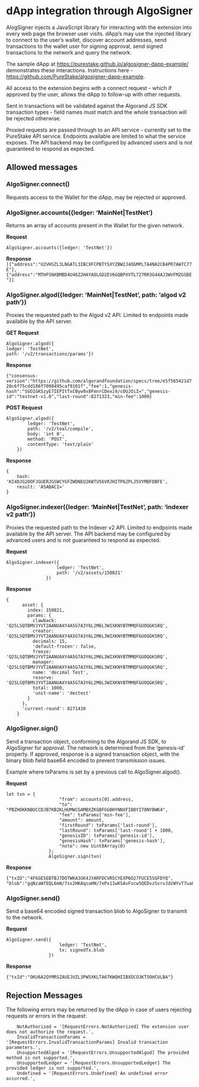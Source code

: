 # dApp integration through AlgoSigner

AlogSigner injects a JavaScript library for interacting with the extension into every web page the browser user visits. dApp’s may use the injected library to connect to the user’s wallet, discover account addresses, send transactions to the wallet user for signing approval, send signed transactions to the network and query the network. 

The sample dApp at https://purestake.github.io/algosigner-dapp-example/ demonstrates these interactions. Instructions here - https://github.com/PureStake/algosigner-dapp-example.

All access to the extension begins with a connect request -  which if approved by the user, allows the dApp to follow-up with other requests. 

Sent in transactions will be validated against the Algorand JS SDK transaction types - field names must match and the whole transaction will be rejected otherwise. 

Proxied requests are passed through to an API service - currently set to the PureStake API service. Endpoints available are limited to what the service exposes. The API backend may be configured by advanced users and is not guaranteed to respond as expected. 



## Allowed messages

### AlgoSigner.connect()
Requests access to the Wallet for the dApp, may be rejected or approved. 

### AlgoSigner.accounts({ledger: ‘MainNet|TestNet’) 
Returns an array of accounts present in the Wallet for the given network. 

**Request**

``` AlgoSigner.accounts({ledger: 'TestNet'}) ```

**Response**
```[{"address":"U2VHSZL3LNGATL3IBCXFCPBTYSXYZBW2J4OGMPLTA4NA2CB4PR7AW7C77E"},{"address":"MTHFSNXBMBD4U46Z2HAYAOLGD2EV6GQBPXVTL727RR3G44AJ3WVFMZGSBE"}]```

### AlgoSigner.algod({ledger: ‘MainNet|TestNet’, path: ‘algod v2 path’})
Proxies the requested path to the Algod v2 API. Limited to endpoints made available by the API server. 

**GET Request** 

```
AlgoSigner.algod({
ledger: 'TestNet', 
path: '/v2/transactions/params'})
```

**Response** 

``` {"consensus-version":"https://github.com/algorandfoundation/specs/tree/e5f565421d720c6f75cdd186f7098495caf9101f","fee":1,"genesis-hash":"SGO1GKSzyE7IEPItTxCByw9x8FmnrCDexi9/cOUJOiI=","genesis-id":"testnet-v1.0","last-round":8271323,"min-fee":1000} ```
      
**POST Request** 

``` 
AlgoSigner.algod({
        ledger: 'TestNet',
        path: '/v2/teal/compile',
        body: 'int 0',
        method: 'POST',
        contentType: 'text/plain'
    }) 
```

**Response**     
``` 
{
    hash: 'KI4DJG2OOFJGUERJGSWCYGFZWDNEU2KWTU56VRJHITP62PLJ5VYMBFDBFE',
    result: 'ASABACI='
} 
```


### AlgoSigner.indexer({ledger: ‘MainNet|TestNet’, path: ‘indexer v2 path’})
Proxies the requested path to the Indexer v2 API. Limited to endpoints made available by the API server. The API backend may be configured by advanced users and is not guaranteed to respond as expected. 

**Request** 
```
AlgoSigner.indexer({
                   ledger: 'TestNet',
                   path: '/v2/assets/150821'
               })
```

**Response**
```
{
      asset: {
        index: 150821,
        params: {
          clawback: 'Q2SLSQTBMVJYVT2AANUAXY4A5G7A3Y6L2M6L3WIXKNYBTMMQFGUOQGKSRQ',
          creator: 'Q2SLSQTBMVJYVT2AANUAXY4A5G7A3Y6L2M6L3WIXKNYBTMMQFGUOQGKSRQ',
          decimals: 15,
          'default-frozen': false,
          freeze: 'Q2SLSQTBMVJYVT2AANUAXY4A5G7A3Y6L2M6L3WIXKNYBTMMQFGUOQGKSRQ',
          manager: 'Q2SLSQTBMVJYVT2AANUAXY4A5G7A3Y6L2M6L3WIXKNYBTMMQFGUOQGKSRQ',
          name: 'decimal Test',
          reserve: 'Q2SLSQTBMVJYVT2AANUAXY4A5G7A3Y6L2M6L3WIXKNYBTMMQFGUOQGKSRQ',
          total: 1000,
          'unit-name': 'dectest'
        }
      },
      'current-round': 8271410
    }
```


### AlgoSigner.sign()
Send a transaction object, conforming to the Algorand JS SDK, to AlgoSigner for approval. The network is determined from the ‘genesis-id’ property. If approved, response is a signed transaction object, with the binary blob field base64 encoded to prevent transmission issues. 

Example where txParams is set by a previous call to AlgoSigner.algod().

**Request**        
```
let txn = {
                    "from": accounts[0].address,
                    "to": "PBZHOKKNBUCCDJB7KB2KLHUMWCGAMBXZKGBFGGBHYNNXFIBOYI7ONYBWK4",
                    "fee": txParams['min-fee'],
                    "amount": amount,
                    "firstRound": txParams['last-round'],
                    "lastRound": txParams['last-round'] + 1000,
                    "genesisID": txParams['genesis-id'],
                    "genesisHash": txParams['genesis-hash'],
                    "note": new Uint8Array(0)
                };
                AlgoSigner.sign(txn)
```

**Response**
```
{"txID":"4F6GE5EBTBJ7DOTWKA3GK4JYARFDCVR5CYEXP6O27FUCE5SGFDYQ",
"blob":"gqNzaWfEQL6mW/7ss2HKAqsuHN/7ePx11wKSAvFocw5QEDvzSvrvJdzWYvT7ua8Lc0SS0zOmUDDaHQC/pGJ0PNqnu7W3qQKjdHhuiaNhbXQGo2ZlZc4AA7U4omZ2zgB+OrujZ2VurHRlc3RuZXQtdjEuMKJnaMQgSGO1GKSzyE7IEPItTxCByw9x8FmnrCDexi9/cOUJOiKibHbOAH4+o6NyY3bEIHhydylNDQQhpD9QdKWejLCMBgb5UYJTGCfDW3KgLsI+o3NuZMQgZM5ZNuFgR8pz2dHBgDlmHolfGgF96zX/X4x2bnAJ3aqkdHlwZaNwYXk="}
```
### AlgoSigner.send()
Send a base64 encoded signed transaction blob to AlgoSigner to transmit to the network.

**Request**

```
AlgoSigner.send({
                    ledger: 'TestNet',
                    tx: signedTx.blob
                })
```

**Response**
```
{"txId":"OKU6A2QYMRSZAUEJUZL3PW5XKLTA6TKWQHIIBXDCO3KT5OHCULBA"}
```

## Rejection Messages

The following errors may be returned by the dApp in case of users rejecting requests or errors in the request:

```
    NotAuthorized = '[RequestErrors.NotAuthorized] The extension user does not authorize the request.',
    InvalidTransactionParams = '[RequestErrors.InvalidTransactionParams] Invalid transaction parameters.',
    UnsupportedAlgod = '[RequestErrors.UnsupportedAlgod] The provided method is not supported.',
    UnsupportedLedger = '[RequestErrors.UnsupportedLedger] The provided ledger is not supported.',
    Undefined = '[RequestErrors.Undefined] An undefined error occurred.',
```
